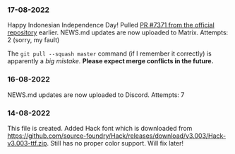 ### 17-08-2022
Happy Indonesian Independence Day!
Pulled [PR #7371 from the official repository](https://github.com/Anuken/Mindustry/pull/7371) earlier.
NEWS.md updates are now uploaded to Matrix. Attempts: 2 (sorry, my fault)

The `git pull --squash master` command (if I remember it correctly) is apparently a _big mistake._
**Please expect merge conflicts in the future.**

### 16-08-2022
NEWS.md updates are now uploaded to Discord. Attempts: 7

### 14-08-2022
This file is created.
Added Hack font which is downloaded from https://github.com/source-foundry/Hack/releases/download/v3.003/Hack-v3.003-ttf.zip.
Still has no proper color support. Will fix later!
